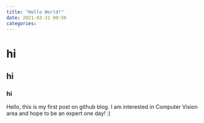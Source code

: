 ```yaml
---
title: "Hello World!"
date: 2021-03-31 00:56
categories: 
---
```

# hi
## hi
### hi
Hello, this is my first post on github blog. 
I am interested in Computer Vision area and hope to be an expert one day! :)
